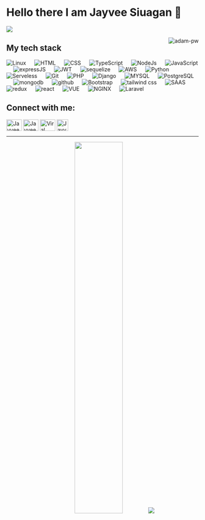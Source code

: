 # Hello there I am Jayvee Siuagan 👋

![](https://github.com/halfrost/halfrost/blob/master/icons/header_.png)


<p><img align="right" src="https://github.com/Adam-pw/Adam-pw/blob/main/animation_500_kxa883sd.gif" alt="adam-pw" /></p>

## My tech stack

<p align="left"> 

  <a> 
    <img alt="Linux" src="https://img.shields.io/badge/Linux-FCC624?logo=linux&logoColor=black">
  </a>
  &emsp;
  <a> 
    <img alt="HTML" src="https://img.shields.io/badge/HTML-239120?logo=html5&logoColor=white">
  </a> 
  &emsp;
  <a> 
    <img alt="CSS" src="https://img.shields.io/badge/CSS-239120?logo=css3&logoColor=white">
  </a> 
  &emsp;
  <a> 
    <img alt="TypeScript" src="https://img.shields.io/badge/-TypeScript-blue?logo=Typescript&logoColor=black">
  </a> 
  &emsp;
  <a> 
    <img alt="NodeJs" src="https://img.shields.io/badge/-NodeJS-green?logo=node.js&Color=white">
  </a> 
  &emsp;
  <a> 
     <img alt="JavaScript" src="https://img.shields.io/badge/JavaScript%20-%23F7DF1E.svg?logo=javascript&logoColor=black">
   </a>
  &emsp;
  <a> 
     <img alt="expressJS" src="https://img.shields.io/badge/Express.js-404D59?">
   </a>
  &emsp;
  <a> 
     <img alt="JWT" src="https://img.shields.io/badge/json%20web%20tokens-323330?logo=json-web-tokens&logoColor=pink">
   </a>
  &emsp;
  <a> 
     <img alt="sequelize" src="https://img.shields.io/badge/sequelize-323330?logo=sequelize&logoColor=blue">
   </a>
  &emsp;
  <a> 
    <img alt="AWS" src="https://img.shields.io/badge/Amazon_AWS-232F3E?logo=amazon-aws&logoColor=white">
  </a>
  &emsp;
   <a>
    <img alt="Python" src="https://img.shields.io/badge/Python%20-%2314354C.svg?logo=python&logoColor=white">
  </a>
  &emsp;
  <a>
    <img alt="Serveless" src="https://img.shields.io/badge/-Serverless-orange?logo=serverless&logoColor=white"/>
  </a>
  &emsp;
  <a>
    <img alt="Git" src="https://img.shields.io/badge/-git-red?logo=git&logoColor=white"/>
  </a>
  &emsp; 
  <a> 
    <img alt="PHP" src="https://img.shields.io/badge/PHP-777BB4?&logo=php&logoColor=white">
  </a> 
  &emsp;
  <a> 
    <img alt="Django" src="https://img.shields.io/badge/MySQL-00000F?logo=mysql&logoColor=white">
  </a> 
  &emsp;
  <a> 
    <img alt="MYSQL" src="https://img.shields.io/badge/-Django-green?logo=django&Color=white">
  </a> 
  &emsp;
  <a> 
     <img alt="PostgreSQL" src="https://img.shields.io/badge/PostgreSQL-316192?logo=postgresql&logoColor=white">
   </a>
  &emsp;
  <a> 
     <img alt="mongodb" src="https://img.shields.io/badge/-mongoDb-green?logo=mongodb&logoColor=white">
   </a>
  &emsp;
  <a> 
    <img alt="github" src="https://img.shields.io/badge/-GitHub-black?logo=github&logoColor=white">
  </a>
  &emsp;
   <a>
    <img alt="Bootstrap" src="https://img.shields.io/badge/Bootstrap-563D7C?logo=bootstrap&logoColor=white">
  </a>
  &emsp;
   <a>
    <img alt="tailwind css" src="https://img.shields.io/badge/Tailwind_CSS-38B2AC?logo=tailwind-css&logoColor=white">
  </a>
  &emsp;
   <a>
    <img alt="SAAS" src="https://img.shields.io/badge/Sass-CC6699?logo=sass&logoColor=white">
  </a>
  &emsp;
   <a>
    <img alt="redux" src="https://img.shields.io/badge/Redux-593D88?logo=redux&logoColor=white">
  </a>
  &emsp;
  <a>
    <img alt="react" src="https://img.shields.io/badge/React-20232A?logo=react&logoColor=61DAFB"/>
  </a>
  &emsp;
  <a>
    <img alt="VUE" src="https://img.shields.io/badge/Vue.js-35495E?logo=vue.js&logoColor=4FC08D"/>
  </a>
  &emsp;
  <a>
    <img alt="NGINX" src="https://img.shields.io/badge/-NGINX-yellow?logo=nginx&logoColor=white"/>
  </a>
  &emsp;
  <a>
    <img alt="Laravel" src="https://img.shields.io/badge/Laravel-FF2D20?logo=laravel&logoColor=white"/>
  </a>
</p>


## Connect with me:
<p align="left">
  <a href="https://www.linkedin.com/in/jayveesiuagan" target="blank"><img align="center"
      src="https://raw.githubusercontent.com/rahuldkjain/github-profile-readme-generator/master/src/images/icons/Social/linked-in-alt.svg"
      alt="Jayvee Siuagan" height="30" width="40" /></a>
  <a href="https://www.instagram.com/johnjayvee06/" target="blank"><img align="center"
      src="https://raw.githubusercontent.com/rahuldkjain/github-profile-readme-generator/master/src/images/icons/Social/instagram.svg"
      alt="Jayvee Siuagan" height="30" width="40" /></a>
  <a href="https://www.facebook.com/JohnJayveeSiuagan" target="blank"><img align="center"
      src="https://raw.githubusercontent.com/rahuldkjain/github-profile-readme-generator/master/src/images/icons/Social/facebook.svg"
      alt="Viral Bhadeshiya" height="30" width="40" /></a>
  <a href="https://www.upwork.com/freelancers/~01fef06ac7767e441d" target="blank"><img align="center"
      src="https://upload.wikimedia.org/wikipedia/commons/d/d2/Upwork-logo.svg"
      alt="Jayvee Siuagan" height="30" width="auto" /></a>
</p>

-----
<p align="center">
  <img height="50%" width="auto" src ="https://github-readme-stats.vercel.app/api?username=johnjayvee&theme=vue-dark&show_icons=true&hide_border=false&count_private=true">
  <!-- <img src ="https://github-contributor-stats.vercel.app/api?username=johnjayvee&limit=5&theme=dark&combine_all_yearly_contributions=true">-->
  <img src ="https://github-readme-streak-stats.herokuapp.com/?user=johnjayvee&theme=vue-dark&hide_border=false">
  <br>
  <br>
 </p>
